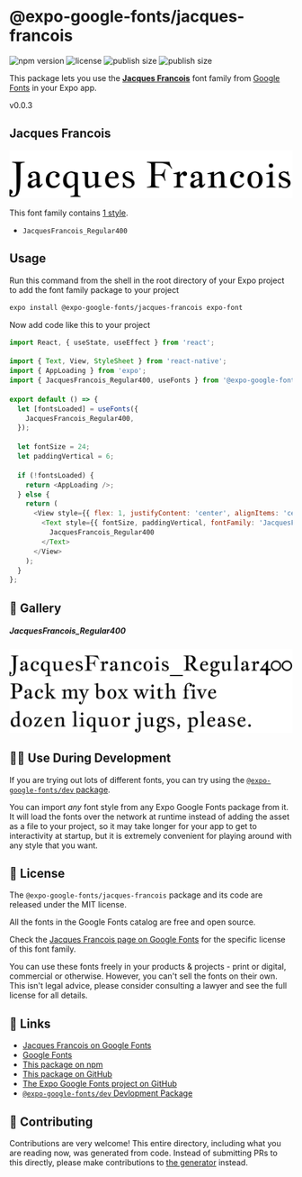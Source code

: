 # @expo-google-fonts/jacques-francois

![npm version](https://flat.badgen.net/npm/v/@expo-google-fonts/jacques-francois)
![license](https://flat.badgen.net/github/license/expo/google-fonts)
![publish size](https://flat.badgen.net/packagephobia/install/@expo-google-fonts/jacques-francois)
![publish size](https://flat.badgen.net/packagephobia/publish/@expo-google-fonts/jacques-francois)

This package lets you use the [**Jacques Francois**](https://fonts.google.com/specimen/Jacques+Francois) font family from [Google Fonts](https://fonts.google.com/) in your Expo app.

v0.0.3

## Jacques Francois

![Jacques Francois](./font-family.png)

This font family contains [1 style](#-gallery).

- `JacquesFrancois_Regular400`

## Usage

Run this command from the shell in the root directory of your Expo project to add the font family package to your project
```sh
expo install @expo-google-fonts/jacques-francois expo-font
```

Now add code like this to your project
```js
import React, { useState, useEffect } from 'react';

import { Text, View, StyleSheet } from 'react-native';
import { AppLoading } from 'expo';
import { JacquesFrancois_Regular400, useFonts } from '@expo-google-fonts/jacques-francois';

export default () => {
  let [fontsLoaded] = useFonts({
    JacquesFrancois_Regular400,
  });

  let fontSize = 24;
  let paddingVertical = 6;

  if (!fontsLoaded) {
    return <AppLoading />;
  } else {
    return (
      <View style={{ flex: 1, justifyContent: 'center', alignItems: 'center' }}>
        <Text style={{ fontSize, paddingVertical, fontFamily: 'JacquesFrancois_Regular400' }}>
          JacquesFrancois_Regular400
        </Text>
      </View>
    );
  }
};

```

## 🔡 Gallery

##### JacquesFrancois_Regular400
![JacquesFrancois_Regular400](./d263121e53613f81bea06459cb1ac924693f48b654d9943d34776a3efa1fc52e.ttf.png)


## 👩‍💻 Use During Development

If you are trying out lots of different fonts, you can try using the [`@expo-google-fonts/dev` package](https://github.com/expo/google-fonts/tree/master/font-packages/dev#readme).

You can import *any* font style from any Expo Google Fonts package from it. It will load the fonts
over the network at runtime instead of adding the asset as a file to your project, so it may take longer
for your app to get to interactivity at startup, but it is extremely convenient
for playing around with any style that you want.

## 📖 License

The `@expo-google-fonts/jacques-francois` package and its code are released under the MIT license.

All the fonts in the Google Fonts catalog are free and open source.

Check the [Jacques Francois page on Google Fonts](https://fonts.google.com/specimen/Jacques+Francois) for the specific license of this font family.

You can use these fonts freely in your products & projects - print or digital, commercial or otherwise. However, you can't sell the fonts on their own. This isn't legal advice, please consider consulting a lawyer and see the full license for all details.

## 🔗 Links

- [Jacques Francois on Google Fonts](https://fonts.google.com/specimen/Jacques+Francois)
- [Google Fonts](https://fonts.google.com/)
- [This package on npm](https://www.npmjs.com/package/@expo-google-fonts/jacques-francois)
- [This package on GitHub](https://github.com/expo/google-fonts/tree/master/font-packages/jacques-francois)
- [The Expo Google Fonts project on GitHub](https://github.com/expo/google-fonts)
- [`@expo-google-fonts/dev` Devlopment Package](https://github.com/expo/google-fonts/tree/master/font-packages/dev)


## 🤝 Contributing

Contributions are very welcome! This entire directory, including what you are reading now, was generated from code. Instead of submitting PRs to this directly, please make contributions to [the generator](https://github.com/expo/google-fonts/tree/master/packages/generator) instead.
